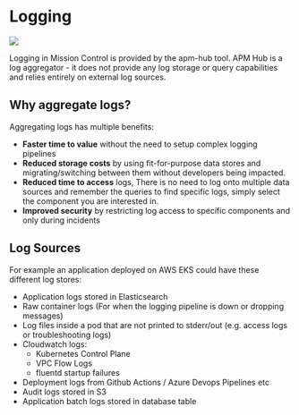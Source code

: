 # Logging



![](/img/logging.svg)



Logging in Mission Control is provided by the apm-hub tool. APM Hub is a log aggregator - it does not provide any log storage or query capabilities and relies entirely on external log sources.



## Why aggregate logs?

Aggregating logs has multiple benefits:

* **Faster time to value** without the need to setup complex logging pipelines
* **Reduced storage costs** by using fit-for-purpose data stores and migrating/switching between them without developers being impacted.
* **Reduced time to access** logs, There is no need to log onto multiple data sources and remember the queries to find specific logs, simply select the component you are interested in.
* **Improved security** by restricting log access to specific components and only during incidents



## Log Sources

For example an application deployed on AWS EKS could have these different log stores:

* Application logs stored in Elasticsearch
* Raw container logs (For when the logging pipeline is down or dropping messages)
* Log files inside a pod that are not printed to stderr/out (e.g. access logs or troubleshooting logs)
* Cloudwatch logs:
  * Kubernetes Control Plane
  * VPC Flow Logs
  * fluentd startup failures
* Deployment logs from Github Actions / Azure Devops Pipelines etc
* Audit logs stored in S3
* Application batch logs stored in database table

